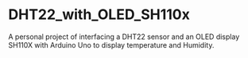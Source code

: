 # DHT22_with_OLED_SH110x
A personal project of interfacing a DHT22 sensor and an OLED display SH110X with Arduino Uno to display temperature and Humidity.
